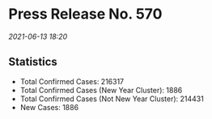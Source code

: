 
# Press Release No. 570
*2021-06-13 18:20*
## Statistics
* Total Confirmed Cases: 216317
* Total Confirmed Cases (New Year Cluster): 1886
* Total Confirmed Cases (Not New Year Cluster): 214431
* New Cases: 1886



    